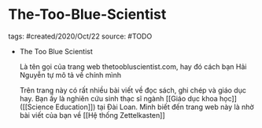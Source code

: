 # The-Too-Blue-Scientist

tags: #created/2020/Oct/22
source: #TODO

- The Too Blue Scientist

    Là tên gọi của trang web thetoobluscientist.com, hay đó cách bạn Hải Nguyễn tự mô tả về chính mình

    Trên trang này có rất nhiều bài viết về đọc sách, ghi chép và giáo dục hay. Bạn ấy là nghiên cứu sinh thạc sĩ ngành [[Giáo dục khoa học]] ([[Science Education]]) tại Đài Loan. Mình biết đến trang web này là nhờ bài viết của bạn về [[Hệ thống Zettelkasten]]